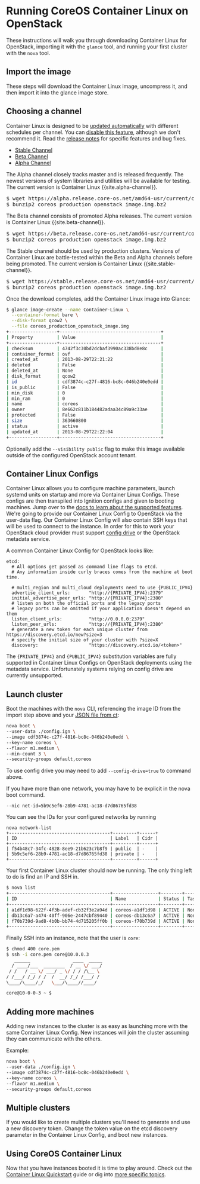 # Running CoreOS Container Linux on OpenStack

These instructions will walk you through downloading Container Linux for OpenStack, importing it with the `glance` tool, and running your first cluster with the `nova` tool.

## Import the image

These steps will download the Container Linux image, uncompress it, and then import it into the glance image store.

## Choosing a channel

Container Linux is designed to be [updated automatically](https://coreos.com/why/#updates) with different schedules per channel. You can [disable this feature](update-strategies.md), although we don't recommend it. Read the [release notes](https://coreos.com/releases) for specific features and bug fixes.

<div id="openstack-create">
  <ul class="nav nav-tabs">
    <li class="active"><a href="#stable-create" data-toggle="tab">Stable Channel</a></li>
    <li><a href="#beta-create" data-toggle="tab">Beta Channel</a></li>
    <li><a href="#alpha-create" data-toggle="tab">Alpha Channel</a></li>
  </ul>
  <div class="tab-content coreos-docs-image-table">
    <div class="tab-pane" id="alpha-create">
      <p>The Alpha channel closely tracks master and is released frequently. The newest versions of system libraries and utilities will be available for testing. The current version is Container Linux {{site.alpha-channel}}.</p>
<pre>
$ wget https://alpha.release.core-os.net/amd64-usr/current/coreos_production_openstack_image.img.bz2
$ bunzip2 coreos_production_openstack_image.img.bz2
</pre>
    </div>
    <div class="tab-pane" id="beta-create">
      <p>The Beta channel consists of promoted Alpha releases. The current version is Container Linux {{site.beta-channel}}.</p>
<pre>
$ wget https://beta.release.core-os.net/amd64-usr/current/coreos_production_openstack_image.img.bz2
$ bunzip2 coreos_production_openstack_image.img.bz2
</pre>
    </div>
  <div class="tab-pane active" id="stable-create">
      <p>The Stable channel should be used by production clusters. Versions of Container Linux are battle-tested within the Beta and Alpha channels before being promoted. The current version is Container Linux {{site.stable-channel}}.</p>
<pre>
$ wget https://stable.release.core-os.net/amd64-usr/current/coreos_production_openstack_image.img.bz2
$ bunzip2 coreos_production_openstack_image.img.bz2
</pre>
    </div>
  </div>
</div>

Once the download completes, add the Container Linux image into Glance:

```sh
$ glance image-create --name Container-Linux \
  --container-format bare \
  --disk-format qcow2 \
  --file coreos_production_openstack_image.img
+------------------+--------------------------------------+
| Property         | Value                                |
+------------------+--------------------------------------+
| checksum         | 4742f3c30bd2dcbaf3990ac338bd8e8c     |
| container_format | ovf                                  |
| created_at       | 2013-08-29T22:21:22                  |
| deleted          | False                                |
| deleted_at       | None                                 |
| disk_format      | qcow2                                |
| id               | cdf3874c-c27f-4816-bc8c-046b240e0edd |
| is_public        | False                                |
| min_disk         | 0                                    |
| min_ram          | 0                                    |
| name             | coreos                               |
| owner            | 8e662c811b184482adaa34c89a9c33ae     |
| protected        | False                                |
| size             | 363660800                            |
| status           | active                               |
| updated_at       | 2013-08-29T22:22:04                  |
+------------------+--------------------------------------+
```

Optionally add the `--visibility public` flag to make this image available outside of the configured OpenStack account tenant.

## Container Linux Configs

Container Linux allows you to configure machine parameters, launch systemd units on startup and more via Container Linux Configs. These configs are then transpiled into Ignition configs and given to booting machines. Jump over to the [docs to learn about the supported features][cl-configs]. We're going to provide our Container Linux Config to OpenStack via the user-data flag. Our Container Linux Config will also contain SSH keys that will be used to connect to the instance. In order for this to work your OpenStack cloud provider must support [config drive][config-drive] or the OpenStack metadata service.

[cl-configs]: https://github.com/coreos/container-linux-config-transpiler/blob/master/doc/getting-started.md
[config-drive]: http://docs.openstack.org/user-guide/cli_config_drive.html

A common Container Linux Config for OpenStack looks like:

```container-linux-config:openstack-metadata
etcd:
  # All options get passed as command line flags to etcd.
  # Any information inside curly braces comes from the machine at boot time.

  # multi_region and multi_cloud deployments need to use {PUBLIC_IPV4}
  advertise_client_urls:       "http://{PRIVATE_IPV4}:2379"
  initial_advertise_peer_urls: "http://{PRIVATE_IPV4}:2380"
  # listen on both the official ports and the legacy ports
  # legacy ports can be omitted if your application doesn't depend on them
  listen_client_urls:          "http://0.0.0.0:2379"
  listen_peer_urls:            "http://{PRIVATE_IPV4}:2380"
  # generate a new token for each unique cluster from https://discovery.etcd.io/new?size=3
  # specify the initial size of your cluster with ?size=X
  discovery:                   "https://discovery.etcd.io/<token>"
```

The `{PRIVATE_IPV4}` and `{PUBLIC_IPV4}` substitution variables are fully supported in Container Linux Configs on OpenStack deployments using the metadata service. Unfortunately systems relying on config drive are currently unsupported.

## Launch cluster

Boot the machines with the `nova` CLI, referencing the image ID from the import step above and your [JSON file from ct](cl-configs):

```sh
nova boot \
--user-data ./config.ign \
--image cdf3874c-c27f-4816-bc8c-046b240e0edd \
--key-name coreos \
--flavor m1.medium \
--min-count 3 \
--security-groups default,coreos
```

To use config drive you may need to add `--config-drive=true` to command above.

If you have more than one network, you may have to be explicit in the nova boot command.

```
--nic net-id=5b9c5ef6-28b9-4781-ac18-d7d86765fd38
```

You can see the IDs for your configured networks by running

```
nova network-list
+--------------------------------------+---------+------+
| ID                                   | Label   | Cidr |
+--------------------------------------+---------+------+
| f54b48c7-34fc-4828-8ee9-21b623c7b8f9 | public  | -    |
| 5b9c5ef6-28b9-4781-ac18-d7d86765fd38 | private | -    |
+--------------------------------------+---------+------+
```

Your first Container Linux cluster should now be running. The only thing left to do is find an IP and SSH in.

```sh
$ nova list
+--------------------------------------+-----------------+--------+------------+-------------+-------------------+
| ID                                   | Name            | Status | Task State | Power State | Networks          |
+--------------------------------------+-----------------+--------+------------+-------------+-------------------+
| a1df1d98-622f-4f3b-adef-cb32f3e2a94d | coreos-a1df1d98 | ACTIVE | None       | Running     | private=10.0.0.3  |
| db13c6a7-a474-40ff-906e-2447cbf89440 | coreos-db13c6a7 | ACTIVE | None       | Running     | private=10.0.0.4  |
| f70b739d-9ad8-4b0b-bb74-4d715205ff0b | coreos-f70b739d | ACTIVE | None       | Running     | private=10.0.0.5  |
+--------------------------------------+-----------------+--------+------------+-------------+-------------------+
```

Finally SSH into an instance, note that the user is `core`:

```sh
$ chmod 400 core.pem
$ ssh -i core.pem core@10.0.0.3
   ______                ____  _____
  / ____/___  ________  / __ \/ ___/
 / /   / __ \/ ___/ _ \/ / / /\__ \
/ /___/ /_/ / /  /  __/ /_/ /___/ /
\____/\____/_/   \___/\____//____/

core@10-0-0-3 ~ $
```

## Adding more machines

Adding new instances to the cluster is as easy as launching more with the same Container Linux Config. New instances will join the cluster assuming they can communicate with the others.

Example:

```sh
nova boot \
--user-data ./config.ign \
--image cdf3874c-c27f-4816-bc8c-046b240e0edd \
--key-name coreos \
--flavor m1.medium \
--security-groups default,coreos
```

## Multiple clusters

If you would like to create multiple clusters you'll need to generate and use a new discovery token. Change the token value on the etcd discovery parameter in the Container Linux Config, and boot new instances.

## Using CoreOS Container Linux

Now that you have instances booted it is time to play around. Check out the [Container Linux Quickstart](quickstart.md) guide or dig into [more specific topics](https://coreos.com/docs).
